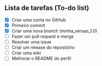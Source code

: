 ## Lista de tarefas (To-do list)

- [x] Criar uma conta no GitHub
- [x] Primeiro commit
- [x] Criar uma nova branch (minha_versao_1.0)
- [ ] Fazer um pull request e merge
- [ ] Resolver uma issue
- [ ] Criar um release do repositório
- [ ] Criar uma wiki
- [ ] Melhorar o README do perfil
